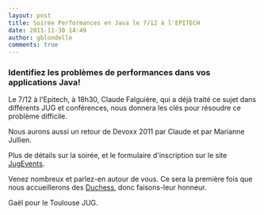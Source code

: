 ```yaml
---
layout: post
title: Soirée Performances en Java le 7/12 à l'EPITECH
date: 2011-11-30 14:49
author: gblondelle
comments: true
---
```

<h3>Identifiez les problèmes de performances dans vos applications Java!</h3>
<p>Le 7/12 à l'Epitech, à 18h30, Claude Falguière, qui a déjà traité ce sujet dans différents JUG et conférences, nous donnera les clés pour résoudre ce problème difficile.</p>
<p>Nous aurons aussi un retour de Devoxx 2011 par Claude et par Marianne Jullien.</p>
<p>Plus de détails sur la soirée, et le formulaire d'inscription sur le site <a title="JugEvent" href="http://www.jugevents.org/jugevents/event/show.html?id=42967">JugEvents</a>.</p>
<p>Venez nombreux et parlez-en autour de vous. Ce sera la première fois que nous accueillerons des <a href="http://jduchess.org/duchess-france/">Duchess</a>, donc faisons-leur honneur.</p>
<p>Gaël pour le Toulouse JUG.</p>

